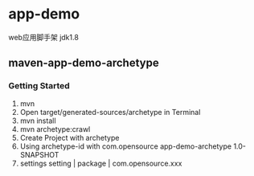 # app-demo
web应用脚手架
jdk1.8

## maven-app-demo-archetype

### Getting Started
1. mvn
2. Open target/generated-sources/archetype in Terminal
3. mvn install
4. mvn archetype:crawl
5. Create Project with archetype
6. Using archetype-id with
   <groupId>com.opensource</groupId>
   <artifactId>app-demo-archetype</artifactId>
   <version>1.0-SNAPSHOT</version>
7. settings
setting | package | com.opensource.xxx
